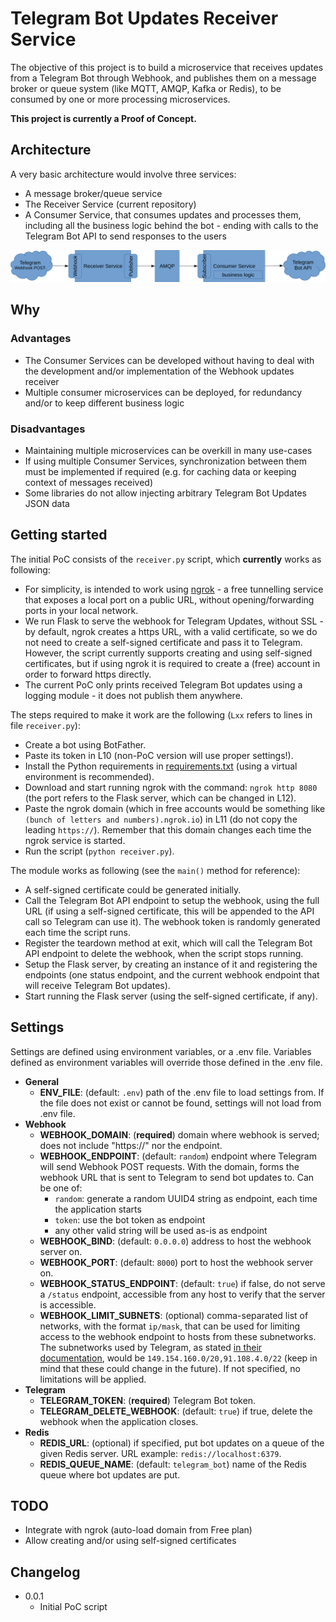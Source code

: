 # Telegram Bot Updates Receiver Service

The objective of this project is to build a microservice that receives updates from a Telegram Bot through Webhook, and publishes them on a message broker or queue system (like MQTT, AMQP, Kafka or Redis), to be consumed by one or more processing microservices.

**This project is currently a Proof of Concept.**

## Architecture

A very basic architecture would involve three services:

- A message broker/queue service
- The Receiver Service (current repository)
- A Consumer Service, that consumes updates and processes them, including all the business logic behind the bot - ending with calls to the Telegram Bot API to send responses to the users

![Architecture diagram](docs/architecture.svg)

## Why

### Advantages

- The Consumer Services can be developed without having to deal with the development and/or implementation of the Webhook updates receiver
- Multiple consumer microservices can be deployed, for redundancy and/or to keep different business logic

### Disadvantages

- Maintaining multiple microservices can be overkill in many use-cases
- If using multiple Consumer Services, synchronization between them must be implemented if required (e.g. for caching data or keeping context of messages received)
- Some libraries do not allow injecting arbitrary Telegram Bot Updates JSON data

## Getting started

The initial PoC consists of the `receiver.py` script, which **currently** works as following:

- For simplicity, is intended to work using [ngrok](https://ngrok.com/) - a free tunnelling service that exposes a local port on a public URL, without opening/forwarding ports in your local network.
- We run Flask to serve the webhook for Telegram Updates, without SSL - by default, ngrok creates a https URL, with a valid certificate, so we do not need to create a self-signed certificate and pass it to Telegram.
  However, the script currently supports creating and using self-signed certificates, but if using ngrok it is required to create a (free) account in order to forward https directly.
- The current PoC only prints received Telegram Bot updates using a logging module - it does not publish them anywhere.

The steps required to make it work are the following (`Lxx` refers to lines in file `receiver.py`):

- Create a bot using BotFather.
- Paste its token in L10 (non-PoC version will use proper settings!).
- Install the Python requirements in [requirements.txt](requirements.txt) (using a virtual environment is recommended).
- Download and start running ngrok with the command: `ngrok http 8080` (the port refers to the Flask server, which can be changed in L12).
- Paste the ngrok domain (which in free accounts would be something like `(bunch of letters and numbers).ngrok.io`) in L11 (do not copy the leading `https://`). Remember that this domain changes each time the ngrok service is started.
- Run the script (`python receiver.py`).

The module works as following (see the `main()` method for reference):

- A self-signed certificate could be generated initially.
- Call the Telegram Bot API endpoint to setup the webhook, using the full URL (if using a self-signed certificate, this will be appended to the API call so Telegram can use it). The webhook token is randomly generated each time the script runs.
- Register the teardown method at exit, which will call the Telegram Bot API endpoint to delete the webhook, when the script stops running.
- Setup the Flask server, by creating an instance of it and registering the endpoints (one status endpoint, and the current webhook endpoint that will receive Telegram Bot updates).
- Start running the Flask server (using the self-signed certificate, if any).

## Settings

Settings are defined using environment variables, or a .env file. Variables defined as environment variables will override those defined in the .env file.

- **General**
  - **ENV_FILE**: (default: `.env`) path of the .env file to load settings from. If the file does not exist or cannot be found, settings will not load from .env file.
- **Webhook**
  - **WEBHOOK_DOMAIN**: (**required**) domain where webhook is served; does not include "https://" nor the endpoint.
  - **WEBHOOK_ENDPOINT**: (default: `random`) endpoint where Telegram will send Webhook POST requests. With the domain, forms the webhook URL that is sent to Telegram to send bot updates to. Can be one of:
    - `random`: generate a random UUID4 string as endpoint, each time the application starts
    - `token`: use the bot token as endpoint
    - any other valid string will be used as-is as endpoint
  - **WEBHOOK_BIND**: (default: `0.0.0.0`) address to host the webhook server on.
  - **WEBHOOK_PORT**: (default: `8000`) port to host the webhook server on.
  - **WEBHOOK_STATUS_ENDPOINT**: (default: `true`) if false, do not serve a `/status` endpoint, accessible from any host to verify that the server is accessible.
  - **WEBHOOK_LIMIT_SUBNETS**: (optional) comma-separated list of networks, with the format `ip/mask`, that can be used for limiting access to the webhook endpoint to hosts from these subnetworks. The subnetworks used by Telegram, as stated [in their documentation](https://core.telegram.org/bots/webhooks), would be `149.154.160.0/20,91.108.4.0/22` (keep in mind that these could change in the future). If not specified, no limitations will be applied.
- **Telegram**
  - **TELEGRAM_TOKEN**: (**required**) Telegram Bot token.
  - **TELEGRAM_DELETE_WEBHOOK**: (default: `true`) if true, delete the webhook when the application closes.
- **Redis**
  - **REDIS_URL**: (optional) if specified, put bot updates on a queue of the given Redis server. URL example: `redis://localhost:6379`.
  - **REDIS_QUEUE_NAME**: (default: `telegram_bot`) name of the Redis queue where bot updates are put.

## TODO

- Integrate with ngrok (auto-load domain from Free plan)
- Allow creating and/or using self-signed certificates

## Changelog

- 0.0.1
    - Initial PoC script
